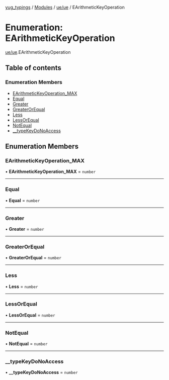 [yug_typings](../README.md) / [Modules](../modules.md) / [ue/ue](../modules/ue_ue.md) / EArithmeticKeyOperation

# Enumeration: EArithmeticKeyOperation

[ue/ue](../modules/ue_ue.md).EArithmeticKeyOperation

## Table of contents

### Enumeration Members

- [EArithmeticKeyOperation\_MAX](ue_ue.EArithmeticKeyOperation.md#earithmetickeyoperation_max)
- [Equal](ue_ue.EArithmeticKeyOperation.md#equal)
- [Greater](ue_ue.EArithmeticKeyOperation.md#greater)
- [GreaterOrEqual](ue_ue.EArithmeticKeyOperation.md#greaterorequal)
- [Less](ue_ue.EArithmeticKeyOperation.md#less)
- [LessOrEqual](ue_ue.EArithmeticKeyOperation.md#lessorequal)
- [NotEqual](ue_ue.EArithmeticKeyOperation.md#notequal)
- [\_\_typeKeyDoNoAccess](ue_ue.EArithmeticKeyOperation.md#__typekeydonoaccess)

## Enumeration Members

### EArithmeticKeyOperation\_MAX

• **EArithmeticKeyOperation\_MAX** = `number`

___

### Equal

• **Equal** = `number`

___

### Greater

• **Greater** = `number`

___

### GreaterOrEqual

• **GreaterOrEqual** = `number`

___

### Less

• **Less** = `number`

___

### LessOrEqual

• **LessOrEqual** = `number`

___

### NotEqual

• **NotEqual** = `number`

___

### \_\_typeKeyDoNoAccess

• **\_\_typeKeyDoNoAccess** = `number`
